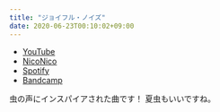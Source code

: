 ```yaml
---
title: "ジョイフル・ノイズ"
date: 2020-06-23T00:10:02+09:00
---
```


- [YouTube](https://www.youtube.com/watch?m5eMfQjxi0w)
- [NicoNico](https://nico.ms/sm37076060)
- [Spotify](https://open.spotify.com/track/5naW53V8DT4ySyk0vBaYzK)
- [Bandcamp](https://mikirihasshap.bandcamp.com/track/--161)

虫の声にインスパイアされた曲です！ 夏虫もいいですね。